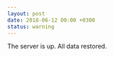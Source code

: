```yaml
---
layout: post
date: 2018-06-12 00:00 +0300
status: warning
---
```


The server is up. All data restored.
